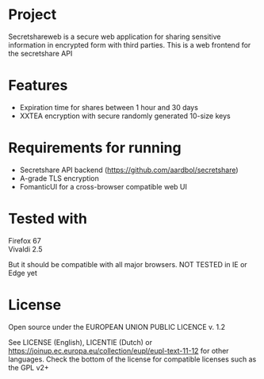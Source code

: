 # Project
Secretshareweb is a secure web application for sharing sensitive information in encrypted form with third parties.
This is a web frontend for the secretshare API

# Features
* Expiration time for shares between 1 hour and 30 days
* XXTEA encryption with secure randomly generated 10-size keys

# Requirements for running
* Secretshare API backend (https://github.com/aardbol/secretshare)
* A-grade TLS encryption
* FomanticUI for a cross-browser compatible web UI

# Tested with
Firefox 67  
Vivaldi 2.5

But it should be compatible with all major browsers. NOT TESTED in IE or Edge yet

# License
Open source under the EUROPEAN UNION PUBLIC LICENCE v. 1.2 

See LICENSE (English), LICENTIE (Dutch) or https://joinup.ec.europa.eu/collection/eupl/eupl-text-11-12 for other languages.
Check the bottom of the license for compatible licenses such as the GPL v2+